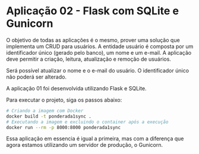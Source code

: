 # Aplicação 02 - Flask com SQLite e Gunicorn

O objetivo de todas as aplicações é o mesmo, prover uma solução que implementa um CRUD para usuários. A entidade usuário é composta por um identificador único (gerado pelo banco), um nome e um e-mail. A aplicação deve permitir a criação, leitura, atualização e remoção de usuários.

Será possível atualizar o nome e o e-mail do usuário. O identificador único não poderá ser alterado.

A aplicação 01 foi desenvolvida utilizando Flask e SQLite.

Para executar o projeto, siga os passos abaixo:

```bash
# Criando a imagem com Docker
docker build -t ponderada1sync .
# Executando a imagem e excluindo o container após a execução
docker run --rm -p 8000:8000 ponderada1sync
```

Essa aplicação em essencia é igual a primeira, mas com a diferença que agora estamos utilizando um servidor de produção, o Gunicorn.